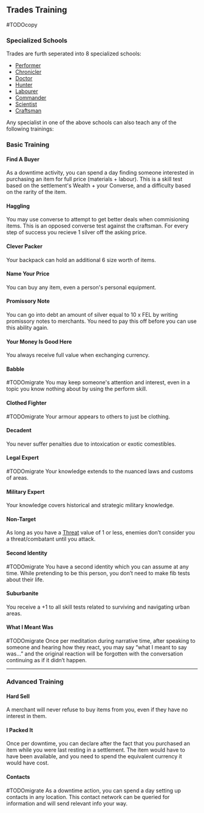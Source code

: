 ## Trades Training
#TODOcopy 

### Specialized Schools
Trades are furth seperated into 8 specialized schools:
* [Performer](Performer)
* [Chronicler](Chronicler)
* [Doctor](Doctor)
* [Hunter](Hunter)
* [Labourer](Labourer)
* [Commander](Commander)
* [Scientist](Scientist)
* [Craftsman](Craftsman)

Any specialist in one of the above schools can also teach any of the following trainings:

### Basic Training
#### Find A Buyer
As a downtime activity, you can spend a day finding someone interested in purchasing an item for full price (materials + labour). This is a skill test based on the settlement's Wealth + your Converse, and a difficulty based on the rarity of the item.

#### Haggling
You may use converse to attempt to get better deals when commisioning items. This is an opposed converse test against the craftsman. For every step of success you recieve 1 silver off the asking price.

#### Clever Packer
Your backpack can hold an additional 6 size worth of items.

#### Name Your Price
You can buy any item, even a person's personal equipment.

#### Promissory Note
You can go into debt an amount of silver equal to 10 x FEL by writing promissory notes to merchants. You need to pay this off before you can use this ability again.

#### Your Money Is Good Here
You always receive full value when exchanging currency.

#### Babble
#TODOmigrate 
You may keep someone's attention and interest, even in a topic you know nothing about by using the perform skill.

#### Clothed Fighter
#TODOmigrate 
Your armour appears to others to just be clothing.

#### Decadent
You never suffer penalties due to intoxication or exotic comestibles.

#### Legal Expert
#TODOmigrate 
Your knowledge extends to the nuanced laws and customs of areas.

#### Military Expert
Your knowledge covers historical and strategic military knowledge.

#### Non-Target
As long as you have a [Threat](Stats#Threat) value of 1 or less, enemies don’t consider you a threat/combatant until you attack.

#### Second Identity
#TODOmigrate 
You have a second identity which you can assume at any time. While pretending to be this person, you don’t need to make fib tests about their life.

#### Suburbanite
You receive a +1 to all skill tests related to surviving and navigating urban areas.

#### What I Meant Was
#TODOmigrate 
Once per meditation during narrative time, after speaking to someone and hearing how they react, you may say “what I meant to say was…” and the original reaction will be forgotten with the conversation continuing as if it didn’t happen.

---
### Advanced Training

#### Hard Sell
A merchant will never refuse to buy items from you, even if they have no interest in them.

#### I Packed It
Once per downtime, you can declare after the fact that you purchased an item while you were last resting in a settlement. The item would have to have been available, and you need to spend the equivalent currency it would have cost.

#### Contacts
#TODOmigrate 
As a downtime action, you can spend a day setting up contacts in any location. This contact network can be queried for information and will send relevant info your way.